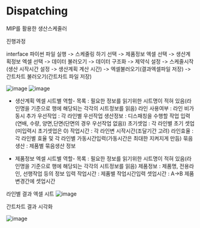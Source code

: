 # Dispatching

MIP를 활용한 생산스케줄러

진행과정

interface 파이썬 파일 실행 -> 스케줄링 하기 선택 -> 제품정보 엑셀 선택 -> 생산계획정보 엑셀 선택
-> 데이터 불러오기 -> 데이터 구조화 -> 제약식 설정 -> 스케줄시작(생산 시작시간 설정 -> 생산계획 계산 시간)
-> 엑셀불러오기(결과엑셀파일 저장) -> 간트차트 불러오기(간트차트 파일 저장)

![image](https://github.com/user-attachments/assets/70926529-26d4-4821-942a-1c830edb2809)
![image](https://github.com/user-attachments/assets/3f7dc571-1398-4b7a-bf94-d941f301d17d)





- 생산계획 엑셀 시트별 역할-
목록 : 필요한 정보를 읽기위한 시트명이 적혀 있음(라인명을 기준으로 행에 해당되는 각각의 시트정보를 읽음)
라인 사용여부 : 라인 비가동시 추가
우선작업 : 각 라인별 우선작업
생산정보 : 디스패칭을 수행할 작업 입력(연배, 수량, 양면,단면(단면의 경우 우선작업 없음))
초기셋업 : 각 라인별 초기 셋업(미입력시 초기셋업은 0)
작업시간 : 각 라인변 시작시간(조달기간 고려)
라인효율 : 각 라인별 효율 및 각 라인별 가동시간입력(가동시간은 최대한 지켜지게 만듬)
묶음생산 : 제품별 묶음생산 정보

- 제품정보 엑셀 시트별 역할-
목록 : 필요한 정보를 읽기위한 시트명이 적혀 있음(라인명을 기준으로 행에 해당되는 각각의 시트정보를 읽음)
제품정보 : 제품명, 전용라인, 선행작업 등의 정보 입력
작업시간 : 제품별 작업시간입력
셋업시간 : A->B 제품 변경간에 셋업시간


라인별 결과 엑셀 시트
![image](https://github.com/user-attachments/assets/81be9cc2-ff8d-428e-90c9-56fe3836e10d)

간트차트 결과 시각화

![image](https://github.com/user-attachments/assets/fe754609-9fe4-400f-b17a-d024cfaa7f4e)
